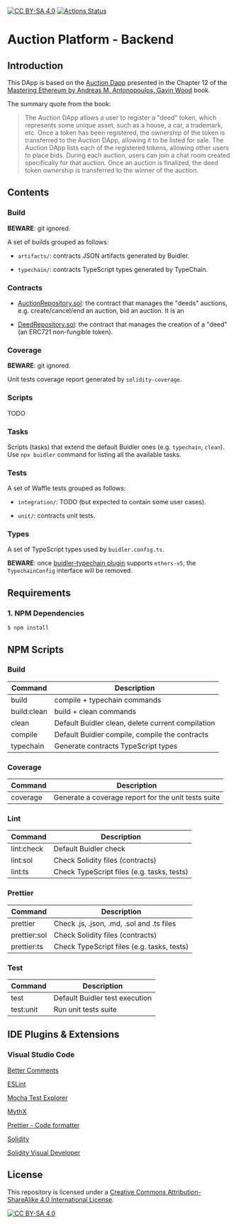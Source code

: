 [![CC BY-SA 4.0][cc-by-sa-shield]][cc-by-sa]
[![Actions Status](https://github.com/vnavascues/auction-platform/workflows/Build%20and%20Test/badge.svg)](https://github.com/vnavascues/auction-platform/actions)

# Auction Platform - Backend

## Introduction

This DApp is based on the [Auction Dapp](https://github.com/ethereumbook/ethereumbook/blob/develop/12dapps.asciidoc) presented in the Chapter 12 of the [Mastering Ethereum by Andreas M. Antonopoulos, Gavin Wood](https://github.com/ethereumbook/ethereumbook) book.

The summary quote from the book:

> The Auction DApp allows a user to register a "deed" token, which represents some unique asset, such as a house, a car, a trademark, etc. Once a token has been registered, the ownership of the token is transferred to the Auction DApp, allowing it to be listed for sale. The Auction DApp lists each of the registered tokens, allowing other users to place bids. During each auction, users can join a chat room created specifically for that auction. Once an auction is finalized, the deed token ownership is transferred to the winner of the auction.

## Contents

### Build

**BEWARE**: git ignored.

A set of builds grouped as follows:

- `artifacts/`: contracts JSON artifacts generated by Buidler.

- `typechain/`: contracts TypeScript types generated by TypeChain.

### Contracts

- [AuctionRepository.sol](contracts/AuctionRepository.sol): the contract that manages the "deeds" auctions, e.g. create/cancel/end an auction, bid an auction. It is an

- [DeedRepository.sol](contracts/AuctionRepository.sol): the contract that manages the creation of a "deed" (an ERC721 non-fungible token).

### Coverage

**BEWARE**: git ignored.

Unit tests coverage report generated by `solidity-coverage`.

### Scripts

TODO

### Tasks

Scripts (tasks) that extend the default Buidler ones (e.g. `typechain`, `clean`). Use `npx buidler` command for listing all the available tasks.

### Tests

A set of Waffle tests grouped as follows:

- `integration/`: TODO (but expected to contain some user cases).

- `unit/`: contracts unit tests.

### Types

A set of TypeScript types used by `buidler.config.ts`.

**BEWARE**: once [buidler-typechain plugin](https://github.com/rhlsthrm/buidler-typechain/pull/4) supports `ethers-v5`, the `TypechainConfig` interface will be removed.

## Requirements

### 1. NPM Dependencies

```shell
$ npm install
```

## NPM Scripts

### Build

| Command     | Description                                       |
| ----------- | ------------------------------------------------- |
| build       | compile + typechain commands                      |
| build:clean | build + clean commands                            |
| clean       | Default Buidler clean, delete current compilation |
| compile     | Default Buidler compile, compile the contracts    |
| typechain   | Generate contracts TypeScript types               |

### Coverage

| Command  | Description                                         |
| -------- | --------------------------------------------------- |
| coverage | Generate a coverage report for the unit tests suite |

### Lint

| Command    | Description                                |
| ---------- | ------------------------------------------ |
| lint:check | Default Buidler check                      |
| lint:sol   | Check Solidity files (contracts)           |
| lint:ts    | Check TypeScript files (e.g. tasks, tests) |

### Prettier

| Command      | Description                                |
| ------------ | ------------------------------------------ |
| prettier     | Check .js, .json, .md, .sol and .ts files  |
| prettier:sol | Check Solidity files (contracts)           |
| prettier:ts  | Check TypeScript files (e.g. tasks, tests) |

### Test

| Command   | Description                    |
| --------- | ------------------------------ |
| test      | Default Buidler test execution |
| test:unit | Run unit tests suite           |

## IDE Plugins & Extensions

### Visual Studio Code

[Better Comments](https://marketplace.visualstudio.com/items?itemName=aaron-bond.better-comments)

[ESLint](https://marketplace.visualstudio.com/items?itemName=dbaeumer.vscode-eslint)

[Mocha Test Explorer](https://marketplace.visualstudio.com/items?itemName=hbenl.vscode-mocha-test-adapter)

[MythX](https://marketplace.visualstudio.com/items?itemName=MythX.mythxvsc)

[Prettier - Code formatter](https://marketplace.visualstudio.com/items?itemName=esbenp.prettier-vscode)

[Solidity](https://marketplace.visualstudio.com/items?itemName=JuanBlanco.solidity)

[Solidity Visual Developer](https://marketplace.visualstudio.com/items?itemName=tintinweb.solidity-visual-auditor)

## License

This repository is licensed under a
[Creative Commons Attribution-ShareAlike 4.0 International License][cc-by-sa].

[![CC BY-SA 4.0][cc-by-sa-image]][cc-by-sa]

[cc-by-sa]: http://creativecommons.org/licenses/by-sa/4.0/
[cc-by-sa-image]: https://licensebuttons.net/l/by-sa/4.0/88x31.png
[cc-by-sa-shield]: https://img.shields.io/badge/License-CC%20BY--SA%204.0-lightgrey.svg
